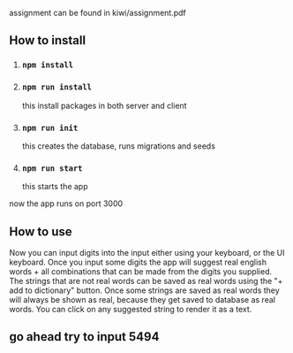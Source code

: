 assignment can be found in kiwi/assignment.pdf

## How to install

1) ### `npm install`
2) ### `npm run install`
   this install packages in both server and client
3) ### `npm run init`
   this creates the database, runs migrations and seeds
4) ### `npm run start`
    this starts the app

now the app runs on port 3000

## How to use

Now you can input digits into the input either using your keyboard,
or the UI keyboard. Once you input some digits the app will suggest
real english words + all combinations that can be made from the digits
you supplied. The strings that are not real words can be saved as real words
using the "+ add to dictionary" button. Once some strings are saved as
real words they will always be shown as real, because they get saved to
database as real words. You can click on any suggested string to render it as a text.


## go ahead try to input 5494